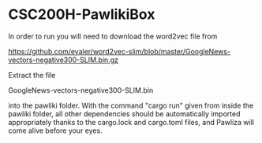 # CSC200H-PawlikiBox

In order to run you will need to download the word2vec file from

https://github.com/eyaler/word2vec-slim/blob/master/GoogleNews-vectors-negative300-SLIM.bin.gz

Extract the file

GoogleNews-vectors-negative300-SLIM.bin

into   the pawliki folder. With the command "cargo run" given from inside the pawliki folder, all other dependencies should be automatically imported appropriately thanks to the cargo.lock and cargo.toml files, and Pawliza will come alive before your eyes.

